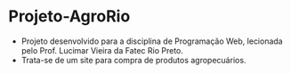 # Projeto-AgroRio

* Projeto desenvolvido para a disciplina de Programação Web, lecionada pelo Prof. Lucimar Vieira da Fatec Rio Preto.
* Trata-se de um site para compra de produtos agropecuários.

